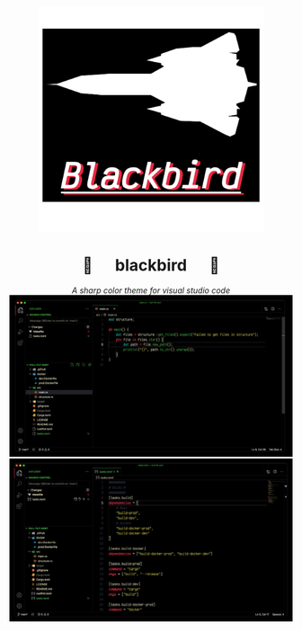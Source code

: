 <div align="center">
  <img alt="logo" src="./images/title.png" height="400px">
  <h1>🏴&nbsp;&nbsp;&nbsp;&nbsp;&nbsp; blackbird &nbsp;&nbsp;&nbsp;&nbsp;&nbsp;🏴</h1>
  <i>A sharp color theme for visual studio code</i>
  <img alt="example1" src="./images/example1.jpg">
  <img alt="example2" src="./images/example2.jpg">
</div>
